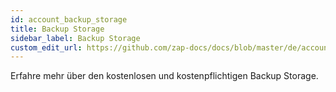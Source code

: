 ```yaml
---
id: account_backup_storage
title: Backup Storage
sidebar_label: Backup Storage
custom_edit_url: https://github.com/zap-docs/docs/blob/master/de/account_backup_storage.md
---
```


Erfahre mehr über den kostenlosen und kostenpflichtigen Backup Storage.